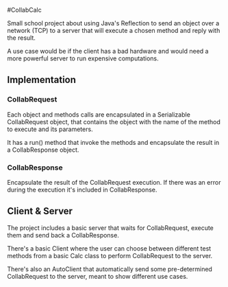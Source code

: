 #CollabCalc

Small school project about using Java's Reflection to send an object over a network (TCP) 
to a server that will execute a chosen method and reply with the result.

A use case would be if the client has a bad hardware and would need a more powerful server 
to run expensive computations.

## Implementation

### CollabRequest

Each object and methods calls are encapsulated in a Serializable CollabRequest object,
that contains the object with the name of the method to execute and its parameters.

It has a run() method that invoke the methods and encapsulate the result in a CollabResponse object.

### CollabResponse

Encapsulate the result of the CollabRequest execution. If there was an error 
during the execution it's included in CollabResponse.

## Client & Server

The project includes a basic server that waits for CollabRequest, execute them and send back
a CollabResponse.

There's a basic Client where the user can choose between different test methods from a basic 
Calc class to perform CollabRequest to the server.

There's also an AutoClient that automatically send some pre-determined CollabRequest to the server, 
meant to show different use cases. 